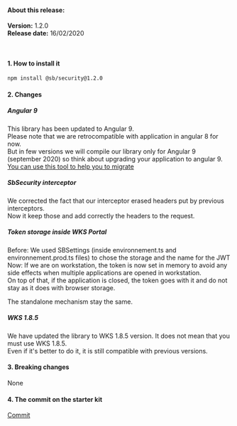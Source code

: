 #### About this release:

**Version:** 1.2.0  
**Release date:** 16/02/2020

<br>

#### 1. How to install it

```bash
npm install @sb/security@1.2.0
```

#### 2. Changes

##### Angular 9

This library has been updated to Angular 9.  
Please note that we are retrocompatible with application in angular 8 for now.  
But in few versions we will compile our library only for Angular 9 (september 2020) so think about upgrading your application to angular 9.
[You can use this tool to help you to migrate](https://update.angular.io/)

##### SbSecurity interceptor

We corrected the fact that our interceptor erased headers put by previous interceptors.  
Now it keep those and add correctly the headers to the request.

##### Token storage inside WKS Portal

Before: We used SBSettings (inside environnement.ts and environnement.prod.ts files) to chose the storage and the name for the JWT
Now: If we are on workstation, the token is now set in memory to avoid any side effects when multiple applications are opened in workstation.  
On top of that, if the application is closed, the token goes with it and do not stay as it does with browser storage.

The standalone mechanism stay the same.

##### WKS 1.8.5

We have updated the library to WKS 1.8.5 version. It does not mean that you must use WKS 1.8.5.  
Even if it's better to do it, it is still compatible with previous versions.

#### 3. Breaking changes

None

#### 4. The commit on the starter kit

[Commit](https://innersource.soprasteria.com/sopra-banking-technical-architecture/sb-angular/sbng-starter-kit/-/commit/2638725700f836c6e42ee2d6b935699b3523d23e)

